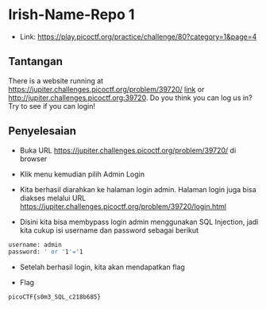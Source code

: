 # Irish-Name-Repo 1
- Link: https://play.picoctf.org/practice/challenge/80?category=1&page=4

## Tantangan
There is a website running at https://jupiter.challenges.picoctf.org/problem/39720/ [link](https://jupiter.challenges.picoctf.org/problem/39720/) or http://jupiter.challenges.picoctf.org:39720. Do you think you can log us in? Try to see if you can login!

## Penyelesaian
- Buka URL https://jupiter.challenges.picoctf.org/problem/39720/ di browser

- Klik menu kemudian pilih Admin Login

- Kita berhasil diarahkan ke halaman login admin. Halaman login juga bisa diakses melalui URL https://jupiter.challenges.picoctf.org/problem/39720/login.html

- Disini kita bisa membypass login admin menggunakan SQL Injection, jadi kita cukup isi username dan password sebagai berikut
```sh
username: admin
password: ' or '1'='1
```

- Setelah berhasil login, kita akan mendapatkan flag

- Flag
```sh
picoCTF{s0m3_SQL_c218b685}
```